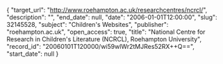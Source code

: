 {
  "target_url": "http://www.roehampton.ac.uk/researchcentres/ncrcl/", 
  "description": "", 
  "end_date": null, 
  "date": "2006-01-01T12:00:00", 
  "slug": 32145528, 
  "subject": "Children's Websites", 
  "publisher": "roehampton.ac.uk", 
  "open_access": true, 
  "title": "National Centre for Research in Children's Literature (NCRCL), Roehampton University", 
  "record_id": "20060101T120000/wi59wlWr2tMJRes52RX++Q==", 
  "start_date": null
}

